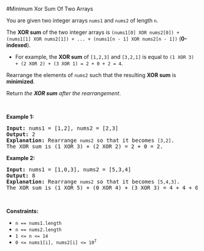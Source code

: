 #Minimum Xor Sum Of Two Arrays
<p>You are given two integer arrays <code>nums1</code> and <code>nums2</code> of length <code>n</code>.</p>
<p>The <strong>XOR sum</strong> of the two integer arrays is <code>(nums1[0] XOR nums2[0]) + (nums1[1] XOR nums2[1]) + ... + (nums1[n - 1] XOR nums2[n - 1])</code> (<strong>0-indexed</strong>).</p>
<ul>
<li>For example, the <strong>XOR sum</strong> of <code>[1,2,3]</code> and <code>[3,2,1]</code> is equal to <code>(1 XOR 3) + (2 XOR 2) + (3 XOR 1) = 2 + 0 + 2 = 4</code>.</li>
</ul>
<p>Rearrange the elements of <code>nums2</code> such that the resulting <strong>XOR sum</strong> is <b>minimized</b>.</p>
<p>Return <em>the <strong>XOR sum</strong> after the rearrangement</em>.</p>
<p> </p>
<p><strong class="example">Example 1:</strong></p>
<pre><strong>Input:</strong> nums1 = [1,2], nums2 = [2,3]
<strong>Output:</strong> 2
<b>Explanation:</b> Rearrange <code>nums2</code> so that it becomes <code>[3,2]</code>.
The XOR sum is (1 XOR 3) + (2 XOR 2) = 2 + 0 = 2.</pre>
<p><strong class="example">Example 2:</strong></p>
<pre><strong>Input:</strong> nums1 = [1,0,3], nums2 = [5,3,4]
<strong>Output:</strong> 8
<b>Explanation:</b> Rearrange <code>nums2</code> so that it becomes <code>[5,4,3]</code>. 
The XOR sum is (1 XOR 5) + (0 XOR 4) + (3 XOR 3) = 4 + 4 + 0 = 8.
</pre>
<p> </p>
<p><strong>Constraints:</strong></p>
<ul>
<li><code>n == nums1.length</code></li>
<li><code>n == nums2.length</code></li>
<li><code>1 &lt;= n &lt;= 14</code></li>
<li><code>0 &lt;= nums1[i], nums2[i] &lt;= 10<sup>7</sup></code></li>
</ul>
